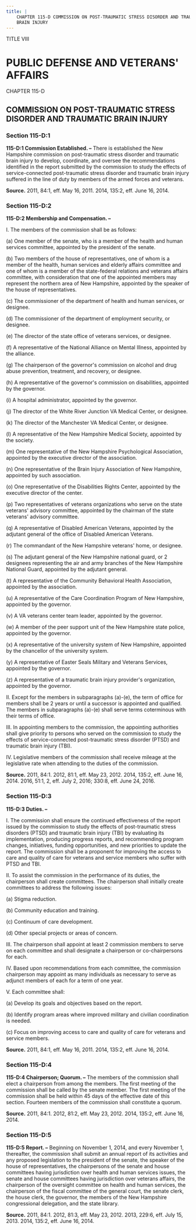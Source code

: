 ```yaml
---
title: |
    CHAPTER 115-D COMMISSION ON POST-TRAUMATIC STRESS DISORDER AND TRAUMATIC
    BRAIN INJURY
---
```


TITLE VIII
                                             
PUBLIC DEFENSE AND VETERANS' AFFAIRS
====================================

CHAPTER 115-D
                                             
COMMISSION ON POST-TRAUMATIC STRESS DISORDER AND TRAUMATIC BRAIN INJURY
-----------------------------------------------------------------------

### Section 115-D:1

 **115-D:1 Commission Established. –** There is established the New
Hampshire commission on post-traumatic stress disorder and traumatic
brain injury to develop, coordinate, and oversee the recommendations
identified in the report submitted by the commission to study the
effects of service-connected post-traumatic stress disorder and
traumatic brain injury suffered in the line of duty by members of the
armed forces and veterans.

**Source.** 2011, 84:1, eff. May 16, 2011. 2014, 135:2, eff. June 16,
2014.

### Section 115-D:2

 **115-D:2 Membership and Compensation. –**
                                             
 I. The members of the commission shall be as follows:
                                             
 (a) One member of the senate, who is a member of the health and
human services committee, appointed by the president of the senate.
                                             
 (b) Two members of the house of representatives, one of whom is a
member of the health, human services and elderly affairs committee and
one of whom is a member of the state-federal relations and veterans
affairs committee, with consideration that one of the appointed members
may represent the northern area of New Hampshire, appointed by the
speaker of the house of representatives.
                                             
 (c) The commissioner of the department of health and human
services, or designee.
                                             
 (d) The commissioner of the department of employment security, or
designee.
                                             
 (e) The director of the state office of veterans services, or
designee.
                                             
 (f) A representative of the National Alliance on Mental Illness,
appointed by the alliance.
                                             
 (g) The chairperson of the governor's commission on alcohol and
drug abuse prevention, treatment, and recovery, or designee.
                                             
 (h) A representative of the governor's commission on
disabilities, appointed by the governor.
                                             
 (i) A hospital administrator, appointed by the governor.
                                             
 (j) The director of the White River Junction VA Medical Center,
or designee.
                                             
 (k) The director of the Manchester VA Medical Center, or
designee.
                                             
 (l) A representative of the New Hampshire Medical Society,
appointed by the society.
                                             
 (m) One representative of the New Hampshire Psychological
Association, appointed by the executive director of the association.
                                             
 (n) One representative of the Brain Injury Association of New
Hampshire, appointed by such association.
                                             
 (o) One representative of the Disabilities Rights Center,
appointed by the executive director of the center.
                                             
 (p) Two representatives of veterans organizations who serve on
the state veterans' advisory committee, appointed by the chairman of the
state veterans' advisory committee.
                                             
 (q) A representative of Disabled American Veterans, appointed by
the adjutant general of the office of Disabled American Veterans.
                                             
 (r) The commandant of the New Hampshire veterans' home, or
designee.
                                             
 (s) The adjutant general of the New Hampshire national guard, or
2 designees representing the air and army branches of the New Hampshire
National Guard, appointed by the adjutant general.
                                             
 (t) A representative of the Community Behavioral Health
Association, appointed by the association.
                                             
 (u) A representative of the Care Coordination Program of New
Hampshire, appointed by the governor.
                                             
 (v) A VA veterans center team leader, appointed by the governor.
                                             
 (w) A member of the peer support unit of the New Hampshire state
police, appointed by the governor.
                                             
 (x) A representative of the university system of New Hampshire,
appointed by the chancellor of the university system.
                                             
 (y) A representative of Easter Seals Military and Veterans
Services, appointed by the governor.
                                             
 (z) A representative of a traumatic brain injury provider's
organization, appointed by the governor.
                                             
 II. Except for the members in subparagraphs (a)-(e), the term of
office for members shall be 2 years or until a successor is appointed
and qualified. The members in subparagraphs (a)-(e) shall serve terms
coterminous with their terms of office.
                                             
 III. In appointing members to the commission, the appointing
authorities shall give priority to persons who served on the commission
to study the effects of service-connected post-traumatic stress disorder
(PTSD) and traumatic brain injury (TBI).
                                             
 IV. Legislative members of the commission shall receive mileage at
the legislative rate when attending to the duties of the commission.

**Source.** 2011, 84:1. 2012, 81:1, eff. May 23, 2012. 2014, 135:2, eff.
June 16, 2014. 2016, 51:1, 2, eff. July 2, 2016; 330:8, eff. June 24,
2016.

### Section 115-D:3

 **115-D:3 Duties. –**
                                             
 I. The commission shall ensure the continued effectiveness of the
report issued by the commission to study the effects of post-traumatic
stress disorders (PTSD) and traumatic brain injury (TBI) by evaluating
its implementation, producing progress reports, and recommending program
changes, initiatives, funding opportunities, and new priorities to
update the report. The commission shall be a proponent for improving the
access to care and quality of care for veterans and service members who
suffer with PTSD and TBI.
                                             
 II. To assist the commission in the performance of its duties, the
chairperson shall create committees. The chairperson shall initially
create committees to address the following issues:
                                             
 (a) Stigma reduction.
                                             
 (b) Community education and training.
                                             
 (c) Continuum of care development.
                                             
 (d) Other special projects or areas of concern.
                                             
 III. The chairperson shall appoint at least 2 commission members to
serve on each committee and shall designate a chairperson or
co-chairpersons for each.
                                             
 IV. Based upon recommendations from each committee, the commission
chairperson may appoint as many individuals as necessary to serve as
adjunct members of each for a term of one year.
                                             
 V. Each committee shall:
                                             
 (a) Develop its goals and objectives based on the report.
                                             
 (b) Identify program areas where improved military and civilian
coordination is needed.
                                             
 (c) Focus on improving access to care and quality of care for
veterans and service members.

**Source.** 2011, 84:1, eff. May 16, 2011. 2014, 135:2, eff. June 16,
2014.

### Section 115-D:4

 **115-D:4 Chairperson; Quorum. –** The members of the commission
shall elect a chairperson from among the members. The first meeting of
the commission shall be called by the senate member. The first meeting
of the commission shall be held within 45 days of the effective date of
this section. Fourteen members of the commission shall constitute a
quorum.

**Source.** 2011, 84:1. 2012, 81:2, eff. May 23, 2012. 2014, 135:2, eff.
June 16, 2014.

### Section 115-D:5

 **115-D:5 Report. –** Beginning on November 1, 2014, and every
November 1, thereafter, the commission shall submit an annual report of
its activities and any proposed legislation to the president of the
senate, the speaker of the house of representatives, the chairpersons of
the senate and house committees having jurisdiction over health and
human services issues, the senate and house committees having
jurisdiction over veterans affairs, the chairperson of the oversight
committee on health and human services, the chairperson of the fiscal
committee of the general court, the senate clerk, the house clerk, the
governor, the members of the New Hampshire congressional delegation, and
the state library.

**Source.** 2011, 84:1. 2012, 81:3, eff. May 23, 2012. 2013, 229:6, eff.
July 15, 2013. 2014, 135:2, eff. June 16, 2014.
